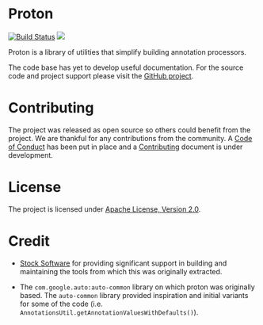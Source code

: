 # Proton

[![Build Status](https://secure.travis-ci.org/realityforge/proton.svg?branch=master)](http://travis-ci.org/realityforge/proton)
[<img src="https://img.shields.io/maven-central/v/org.realityforge.proton/proton-core.svg?label=latest%20release"/>](http://search.maven.org/#search%7Cga%7C1%7Cg%3A%22org.realityforge.proton%22)

Proton is a library of utilities that simplify building annotation processors.

The code base has yet to develop useful documentation. For the source code and project support please visit
the [GitHub project](https://github.com/realityforge/proton).

# Contributing

The project was released as open source so others could benefit from the project. We are thankful for any
contributions from the community. A [Code of Conduct](CODE_OF_CONDUCT.md) has been put in place and
a [Contributing](CONTRIBUTING.md) document is under development.

# License

The project is licensed under [Apache License, Version 2.0](LICENSE).

# Credit

* [Stock Software](http://www.stocksoftware.com.au/) for providing significant support in building and maintaining
  the tools from which this was originally extracted.

* The `com.google.auto:auto-common` library on which proton was originally based. The `auto-common` library provided
  inspiration and initial variants for some of the code (i.e. `AnnotationsUtil.getAnnotationValuesWithDefaults()`).
